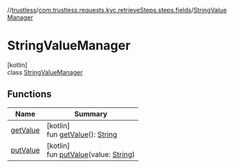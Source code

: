 //[trustless](../../../index.md)/[com.trustless.requests.kyc.retrieveSteps.steps.fields](../index.md)/[StringValueManager](index.md)

# StringValueManager

[kotlin]\
class [StringValueManager](index.md)

## Functions

| Name | Summary |
|---|---|
| [getValue](get-value.md) | [kotlin]<br>fun [getValue](get-value.md)(): [String](https://kotlinlang.org/api/latest/jvm/stdlib/kotlin/-string/index.html) |
| [putValue](put-value.md) | [kotlin]<br>fun [putValue](put-value.md)(value: [String](https://kotlinlang.org/api/latest/jvm/stdlib/kotlin/-string/index.html)) |
